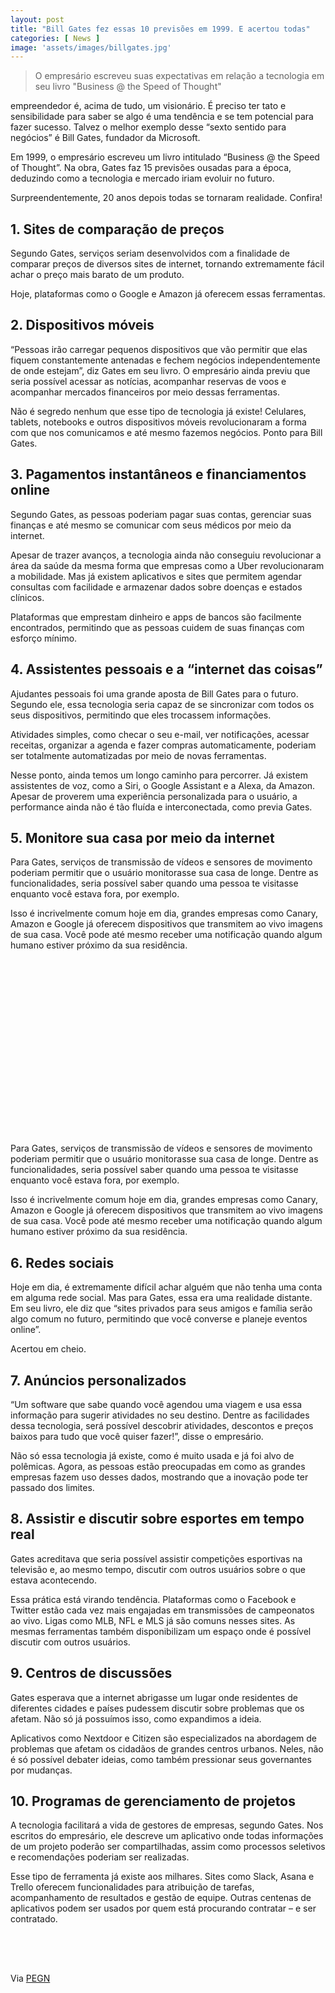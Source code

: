 ```yaml
---
layout: post
title: "Bill Gates fez essas 10 previsões em 1999. E acertou todas"
categories: [ News ]
image: 'assets/images/billgates.jpg'
---
```


> O empresário escreveu suas expectativas em relação a tecnologia em seu livro "Business @ the Speed of Thought"

empreendedor é, acima de tudo, um visionário. É preciso ter tato e sensibilidade para saber se algo é uma tendência e se tem potencial para fazer sucesso. Talvez o melhor exemplo desse “sexto sentido para negócios” é Bill Gates, fundador da Microsoft.

Em 1999, o empresário escreveu um livro intitulado “Business @ the Speed of Thought”. Na obra, Gates faz 15 previsões ousadas para a época, deduzindo como a tecnologia e mercado iriam evoluir no futuro.

Surpreendentemente, 20 anos depois todas se tornaram realidade. Confira!

<!-- RETANGULO LARGO -->
<script async src="https://pagead2.googlesyndication.com/pagead/js/adsbygoogle.js"></script>
<!-- Informat -->
<ins class="adsbygoogle"
style="display:block"
data-ad-client="ca-pub-2838251107855362"
data-ad-slot="2327980059"
data-ad-format="auto"
data-full-width-responsive="true"></ins>
<script>
(adsbygoogle = window.adsbygoogle || []).push({});
</script>

## 1. Sites de comparação de preços

Segundo Gates, serviços seriam desenvolvidos com a finalidade de comparar preços de diversos sites de internet, tornando extremamente fácil achar o preço mais barato de um produto.

Hoje, plataformas como o Google e Amazon já oferecem essas ferramentas.

## 2. Dispositivos móveis

“Pessoas irão carregar pequenos dispositivos que vão permitir que elas fiquem constantemente antenadas e fechem negócios independentemente de onde estejam”, diz Gates em seu livro. O empresário ainda previu que seria possível acessar as notícias, acompanhar reservas de voos e acompanhar mercados financeiros por meio dessas ferramentas.

Não é segredo nenhum que esse tipo de tecnologia já existe! Celulares, tablets, notebooks e outros dispositivos móveis revolucionaram a forma com que nos comunicamos e até mesmo fazemos negócios. Ponto para Bill Gates.

<!-- RETANGULO LARGO 2 -->
<script async src="//pagead2.googlesyndication.com/pagead/js/adsbygoogle.js"></script>
<ins class="adsbygoogle"
style="display:block; text-align:center;"
data-ad-layout="in-article"
data-ad-format="fluid"
data-ad-client="ca-pub-2838251107855362"
data-ad-slot="8549252987"></ins>
<script>
(adsbygoogle = window.adsbygoogle || []).push({});
</script>

## 3. Pagamentos instantâneos e financiamentos online

Segundo Gates, as pessoas poderiam pagar suas contas,  gerenciar suas finanças e até mesmo se comunicar com seus médicos por meio da internet.

Apesar de trazer avanços, a tecnologia ainda não conseguiu revolucionar a área da saúde da mesma forma que empresas como a Uber revolucionaram a mobilidade. Mas já existem aplicativos e sites que permitem agendar consultas com facilidade e armazenar dados sobre doenças e estados clínicos.

Plataformas que emprestam dinheiro e apps de bancos são facilmente encontrados, permitindo que as pessoas cuidem de suas finanças com esforço mínimo.

## 4. Assistentes pessoais e a “internet das coisas”

Ajudantes pessoais foi uma grande aposta de Bill Gates para o futuro. Segundo ele, essa tecnologia seria capaz de se sincronizar com todos os seus dispositivos, permitindo que eles trocassem informações.

Atividades simples, como checar o seu e-mail, ver notificações, acessar receitas, organizar a agenda e fazer compras automaticamente, poderiam ser totalmente automatizadas por meio de novas ferramentas.

Nesse ponto, ainda temos um longo caminho para percorrer. Já existem assistentes de voz, como a Siri, o Google Assistant e a Alexa, da Amazon. Apesar de proverem uma experiência personalizada para o usuário, a performance ainda não é tão fluída e interconectada, como previa Gates.

## 5. Monitore sua casa por meio da internet

Para Gates, serviços de transmissão de vídeos e sensores de movimento poderiam permitir que o usuário monitorasse sua casa de longe. Dentre as funcionalidades, seria possível saber quando uma pessoa te visitasse enquanto você estava fora, por exemplo.

Isso é incrivelmente comum hoje em dia, grandes empresas como Canary, Amazon e Google já oferecem dispositivos que transmitem ao vivo imagens de sua casa. Você pode até mesmo receber uma notificação quando algum humano estiver próximo da sua residência.

<!-- QUADRADO -->
<script async src="//pagead2.googlesyndication.com/pagead/js/adsbygoogle.js"></script>
<ins class="adsbygoogle"
style="display:inline-block;width:336px;height:280px"
data-ad-client="ca-pub-2838251107855362"
data-ad-slot="5351066970"></ins>
<script>
(adsbygoogle = window.adsbygoogle || []).push({});
</script>

Para Gates, serviços de transmissão de vídeos e sensores de movimento poderiam permitir que o usuário monitorasse sua casa de longe. Dentre as funcionalidades, seria possível saber quando uma pessoa te visitasse enquanto você estava fora, por exemplo.

Isso é incrivelmente comum hoje em dia, grandes empresas como Canary, Amazon e Google já oferecem dispositivos que transmitem ao vivo imagens de sua casa. Você pode até mesmo receber uma notificação quando algum humano estiver próximo da sua residência.

## 6. Redes sociais

Hoje em dia, é extremamente difícil achar alguém que não tenha uma conta em alguma rede social. Mas para Gates, essa era uma realidade distante. Em seu livro, ele diz que “sites privados para seus amigos e família serão algo comum no futuro, permitindo que você converse e planeje eventos online”.

Acertou em cheio.

## 7. Anúncios personalizados

“Um software que sabe quando você agendou uma viagem e usa essa informação para sugerir atividades no seu destino. Dentre as facilidades dessa tecnologia, será possível descobrir atividades, descontos e preços baixos para tudo que você quiser fazer!”, disse o empresário.

Não só essa tecnologia já existe, como é muito usada e já foi alvo de polêmicas. Agora, as pessoas estão preocupadas em como as grandes empresas fazem uso desses dados, mostrando que a inovação pode ter passado dos limites.

## 8. Assistir e discutir sobre esportes em tempo real

Gates acreditava que seria possível assistir competições esportivas na televisão e, ao mesmo tempo, discutir com outros usuários sobre o que estava acontecendo.

Essa prática está virando tendência. Plataformas como o Facebook e Twitter estão cada vez mais engajadas em transmissões de campeonatos ao vivo. Ligas como MLB, NFL e MLS já são comuns nesses sites. As mesmas ferramentas também disponibilizam um espaço onde é possível discutir com outros usuários.

## 9. Centros de discussões

Gates esperava que a internet abrigasse um lugar onde residentes de diferentes cidades e países pudessem discutir sobre problemas que os afetam. Não só já possuímos isso, como expandimos a ideia.

Aplicativos como Nextdoor e Citizen são especializados na abordagem de problemas que afetam os cidadãos de grandes centros urbanos. Neles, não é só possível debater ideias, como também pressionar seus governantes por mudanças.

## 10. Programas de gerenciamento de projetos

A tecnologia facilitará a vida de gestores de empresas, segundo Gates. Nos escritos do empresário, ele descreve um aplicativo onde todas informações de um projeto poderão ser compartilhadas, assim como processos seletivos e recomendações poderiam ser realizadas.

Esse tipo de ferramenta já existe aos milhares. Sites como Slack, Asana e Trello oferecem funcionalidades para atribuição de tarefas, acompanhamento de resultados e gestão de equipe. Outras centenas de aplicativos podem ser usados por quem está procurando contratar – e ser contratado.

<!-- MINI ANÚNCIO -->
<script async src="//pagead2.googlesyndication.com/pagead/js/adsbygoogle.js"></script>
<!-- Games Root -->
<ins class="adsbygoogle"
style="display:inline-block;width:336px;height:50px"
data-ad-client="ca-pub-2838251107855362"
data-ad-slot="5351066970"></ins>
<script>
(adsbygoogle = window.adsbygoogle || []).push({});
</script>

Via [PEGN](https://revistapegn.globo.com/Tecnologia/noticia/2019/03/bill-gates-fez-essas-10-previsoes-em-1999-e-acertou-todas.html)
